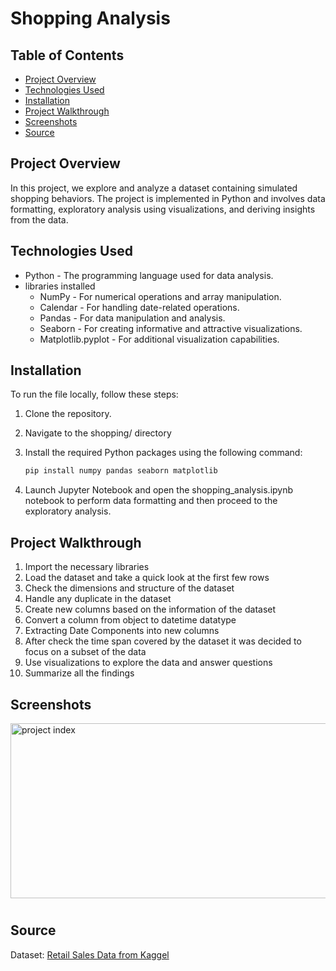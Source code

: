 # Shopping Analysis

## Table of Contents
+ [Project Overview](#Project-overview)
+ [Technologies Used](#Technologies-Used)
+ [Installation](#Installation)
+ [Project Walkthrough](#Project-Walkthrough)
+ [Screenshots](#Screenshots)
+ [Source](#Source)


## Project Overview
In this project, we explore and analyze a dataset containing simulated shopping behaviors. The project is implemented in Python and involves data formatting, exploratory analysis using visualizations, and deriving insights from the data.


## Technologies Used
+ Python - The programming language used for data analysis.
+ libraries installed
   + NumPy - For numerical operations and array manipulation.
   + Calendar - For handling date-related operations.
   + Pandas - For data manipulation and analysis.
   + Seaborn - For creating informative and attractive visualizations.
   + Matplotlib.pyplot - For additional visualization capabilities.


## Installation
To run the file locally, follow these steps:

1. Clone the repository.
2. Navigate to the shopping/ directory
3. Install the required Python packages using the following command:
   
   ```python
   pip install numpy pandas seaborn matplotlib
5. Launch Jupyter Notebook and open the shopping_analysis.ipynb notebook to perform data formatting and then proceed to the exploratory analysis.


## Project Walkthrough
1. Import the necessary libraries
2. Load the dataset and take a quick look at the first few rows
3. Check the dimensions and structure of the dataset
4. Handle any duplicate in the dataset
5. Create new columns based on the information of the dataset
6. Convert a column from object to datetime datatype
7. Extracting Date Components into new columns
8. After check the time span covered by the dataset it was decided to focus on a subset of the data
9. Use visualizations to explore the data and answer questions
10. Summarize all the findings


## Screenshots
<div style="display: flex; flex-direction: row;">
  <img  style="margin-bottom: 10px;" src="https://github.com/NilArj/Shopping-Behaviors-Analysis/blob/a9c2ee2ff77060763f3a68e866195f2fef130ecf/images/Captura%20de%20pantalla%202023-08-23%20112959.png" alt="project index" width="600" height="280">

</div>


## Source
Dataset: [Retail Sales Data from Kaggel](https://www.kaggle.com/datasets/mehmettahiraslan/customer-shopping-dataset)



